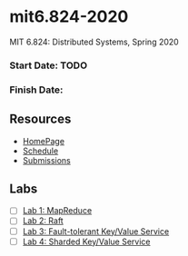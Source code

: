 # mit6.824-2020
MIT 6.824: Distributed Systems, Spring 2020

### Start Date:  TODO

### Finish Date:  

## Resources
- [HomePage](http://nil.csail.mit.edu/6.824/2020/)
- [Schedule](http://nil.csail.mit.edu/6.824/2020/schedule.html)
- [Submissions](https://6824.scripts.mit.edu/2020/handin.py/)

## Labs
- [ ] [Lab 1: MapReduce](http://nil.csail.mit.edu/6.824/2020/labs/lab-mr.html)
- [ ] [Lab 2: Raft](http://nil.csail.mit.edu/6.824/2020/labs/lab-raft.html)
- [ ] [Lab 3: Fault-tolerant Key/Value Service](http://nil.csail.mit.edu/6.824/2020/labs/lab-kvraft.html)
- [ ] [Lab 4: Sharded Key/Value Service](http://nil.csail.mit.edu/6.824/2020/labs/lab-shard.html)
